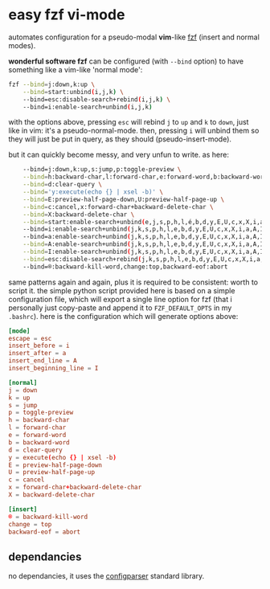 # easy fzf vi-mode

automates configuration for a pseudo-modal __vim__-like [fzf](https://github.com/junegunn/fzf) (insert and normal modes).

__wonderful software fzf__ can be configured (with `--bind` option) to have something like a vim-like 'normal mode':

```bash
fzf --bind=j:down,k:up \
    --bind=start:unbind(i,j,k) \
    --bind=esc:disable-search+rebind(i,j,k) \
    --bind=i:enable-search+unbind(i,j,k)
```

 with the options above, pressing `esc` will rebind `j` to `up` and `k` to `down`, just like in vim: it's a pseudo-normal-mode. then, pressing `i` will unbind them so they will just be put in query, as they should (pseudo-insert-mode).

but it can quickly become messy, and very unfun to write. as here:

```bash
    --bind=j:down,k:up,s:jump,p:toggle-preview \
    --bind=h:backward-char,l:forward-char,e:forward-word,b:backward-word \
    --bind=d:clear-query \
    --bind='y:execute(echo {} | xsel -b)' \
    --bind=E:preview-half-page-down,U:preview-half-page-up \
    --bind=c:cancel,x:forward-char+backward-delete-char \
    --bind=X:backward-delete-char \
    --bind=start:enable-search+unbind(e,j,s,p,h,l,é,b,d,y,E,U,c,x,X,i,a,A,I)  \
    --bind=i:enable-search+unbind(j,k,s,p,h,l,e,b,d,y,E,U,c,x,X,i,a,A,I) \
    --bind=a:enable-search+unbind(j,k,s,p,h,l,e,b,d,y,E,U,c,x,X,i,a,A,I)+forward-char \
    --bind=A:enable-search+unbind(j,k,s,p,h,l,e,b,d,y,E,U,c,x,X,i,a,A,I)+end-of-line \
    --bind=I:enable-search+unbind(j,k,s,p,h,l,e,b,d,y,E,U,c,x,X,i,a,A,I)+beginning-of-line \
    --bind=esc:disable-search+rebind(j,k,s,p,h,l,e,b,d,y,E,U,c,x,X,i,a,A,I) \
    --bind=®:backward-kill-word,change:top,backward-eof:abort
```

same patterns again and again, plus it is required to be consistent: worth to script it. the simple python script provided here is based on a simple configuration file, which will export a single line option for fzf (that i personally just copy-paste and append it to `FZF_DEFAULT_OPTS` in my `.bashrc`). here is the configuration which will generate options above:

```conf
[mode]
escape = esc
insert_before = i
insert_after = a 
insert_end_line = A
insert_beginning_line = I

[normal]
j = down
k = up
s = jump
p = toggle-preview
h = backward-char
l = forward-char
e = forward-word
b = backward-word
d = clear-query
y = execute(echo {} | xsel -b)
E = preview-half-page-down
U = preview-half-page-up
c = cancel
x = forward-char+backward-delete-char
X = backward-delete-char

[insert]
® = backward-kill-word
change = top
backward-eof = abort
```

dependancies
------------

no dependancies, it uses the [configparser](https://docs.python.org/3/library/configparser.html) standard library.
